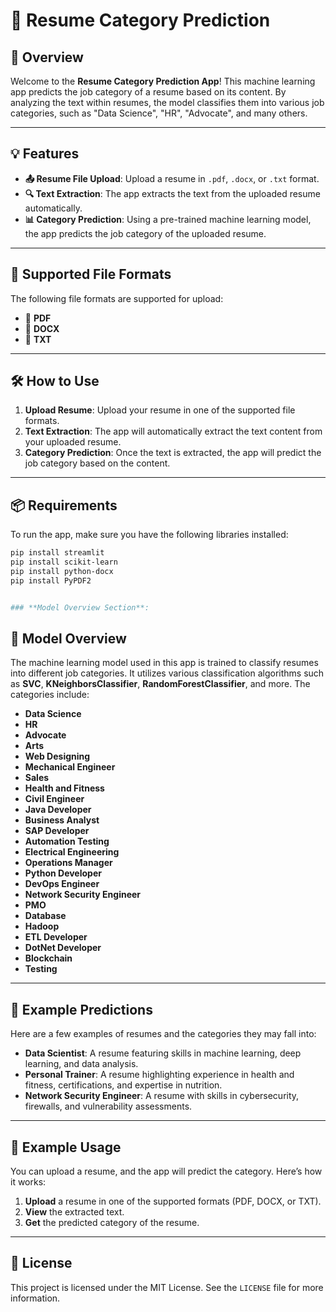 # 📄 Resume Category Prediction

## 📌 Overview

Welcome to the **Resume Category Prediction App**! This machine learning app predicts the job category of a resume based on its content. By analyzing the text within resumes, the model classifies them into various job categories, such as "Data Science", "HR", "Advocate", and many others.

---

## 💡 Features

- **📤 Resume File Upload**: Upload a resume in `.pdf`, `.docx`, or `.txt` format.
- **🔍 Text Extraction**: The app extracts the text from the uploaded resume automatically.
- **📊 Category Prediction**: Using a pre-trained machine learning model, the app predicts the job category of the uploaded resume.

---

## 🧾 Supported File Formats

The following file formats are supported for upload:

- 📄 **PDF**
- 📑 **DOCX**
- 📝 **TXT**

---

## 🛠️ How to Use

1. **Upload Resume**: Upload your resume in one of the supported file formats.
2. **Text Extraction**: The app will automatically extract the text content from your uploaded resume.
3. **Category Prediction**: Once the text is extracted, the app will predict the job category based on the content.

---

## 📦 Requirements

To run the app, make sure you have the following libraries installed:

```bash
pip install streamlit
pip install scikit-learn
pip install python-docx
pip install PyPDF2


### **Model Overview Section**:
```
## 🤖 Model Overview

The machine learning model used in this app is trained to classify resumes into different job categories. It utilizes various classification algorithms such as **SVC**, **KNeighborsClassifier**, **RandomForestClassifier**, and more. The categories include:

- **Data Science**
- **HR**
- **Advocate**
- **Arts**
- **Web Designing**
- **Mechanical Engineer**
- **Sales**
- **Health and Fitness**
- **Civil Engineer**
- **Java Developer**
- **Business Analyst**
- **SAP Developer**
- **Automation Testing**
- **Electrical Engineering**
- **Operations Manager**
- **Python Developer**
- **DevOps Engineer**
- **Network Security Engineer**
- **PMO**
- **Database**
- **Hadoop**
- **ETL Developer**
- **DotNet Developer**
- **Blockchain**
- **Testing**

---
## 🚀 Example Predictions

Here are a few examples of resumes and the categories they may fall into:

- **Data Scientist**: A resume featuring skills in machine learning, deep learning, and data analysis.
- **Personal Trainer**: A resume highlighting experience in health and fitness, certifications, and expertise in nutrition.
- **Network Security Engineer**: A resume with skills in cybersecurity, firewalls, and vulnerability assessments.

---

## 📝 Example Usage

You can upload a resume, and the app will predict the category. Here’s how it works:

1. **Upload** a resume in one of the supported formats (PDF, DOCX, or TXT).
2. **View** the extracted text.
3. **Get** the predicted category of the resume.

---
## 📜 License

This project is licensed under the MIT License. See the `LICENSE` file for more information.




